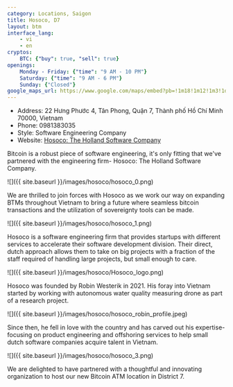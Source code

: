 ```yaml
---
category: Locations, Saigon
title: Hosoco, D7
layout: btm
interface_lang:
    - vi
    - en
cryptos:
    BTC: {"buy": true, "sell": true}
openings:
    Monday - Friday: {"time": "9 AM - 10 PM"}
    Saturday: {"time": "9 AM - 6 PM"}
    Sunday: {"Closed"}
google_maps_url: https://www.google.com/maps/embed?pb=!1m18!1m12!1m3!1d980.0148601281006!2d106.70780863131856!3d10.729898965432449!2m3!1f0!2f0!3f0!3m2!1i1024!2i768!4f13.1!3m3!1m2!1s0x31752fb3a82be45f%3A0xc5eb169afc0a299a!2sHosoco!5e0!3m2!1sen!2s!4v1701001794620!5m2!1sen!2s
---
```

* Address: 22 Hưng Phước 4, Tân Phong, Quận 7, Thành phố Hồ Chí Minh 70000, Vietnam
* Phone: 0981383035
* Style: Software Engineering Company
* Website: [Hosoco: The Holland Software Company](https://www.hosoco.nl/)

Bitcoin is a robust piece of software engineering, it's only fitting that we've partnered with the engineering firm- Hosoco: The Holland Software Company.

![]({{ site.baseurl }}/images/hosoco/hosoco_0.png)

We are thrilled to join forces with Hosoco as we work our way on expanding BTMs throughout Vietnam to bring a future where seamless bitcoin transactions and the utilization of sovereignty tools can be made. 

![]({{ site.baseurl }}/images/hosoco/hosoco_1.png)

Hosoco is a software engineering firm that provides startups with different services to accelerate their software development division. Their direct, dutch approach allows them to take on big projects with a fraction of the staff required of handling large projects, but small enough to care. 

![]({{ site.baseurl }}/images/hosoco/Hosoco_logo.png)

Hosoco was founded by Robin Westerik in 2021. His foray into Vietnam started by working with autonomous water quality measuring drone as part of a research project. 

![]({{ site.baseurl }}/images/hosoco/hosoco_robin_profile.jpeg)

Since then, he fell in love with the country and has carved out his expertise- focusing on product engineering and offshoring services to help small dutch software companies acquire talent in Vietnam. 

![]({{ site.baseurl }}/images/hosoco/hosoco_3.png)

We are delighted to have partnered with a thoughtful and innovating organization to host our new Bitcoin ATM location in District 7. 
